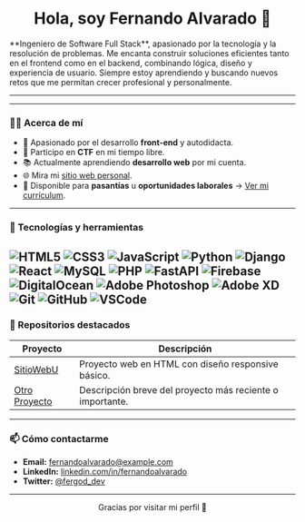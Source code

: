 <h1 align="center">Hola, soy Fernando Alvarado 👋</h1>
**Ingeniero de Software Full Stack**, apasionado por la tecnología y la resolución de problemas. Me encanta construir soluciones eficientes tanto en el frontend como en el backend, combinando lógica, diseño y experiencia de usuario. Siempre estoy aprendiendo y buscando nuevos retos que me permitan crecer profesional y personalmente.

---

---

### 🧑‍💻 Acerca de mí

- 🚀 Apasionado por el desarrollo **front-end** y autodidacta.
- 🧩 Participo en **CTF** en mi tiempo libre.
- 📚 Actualmente aprendiendo **desarrollo web** por mi cuenta.
- 🌐 Mira mi [sitio web personal](https://tu-sitio.com).
- 📄 Disponible para **pasantías** u **oportunidades laborales** → [Ver mi currículum](https://link-al-cv.com).

---

### 🔧 Tecnologías y herramientas

![HTML5](https://img.shields.io/badge/HTML5-E34F26?style=flat&logo=html5&logoColor=white)
![CSS3](https://img.shields.io/badge/CSS3-1572B6?style=flat&logo=css3&logoColor=white)
![JavaScript](https://img.shields.io/badge/JavaScript-F7DF1E?style=flat&logo=javascript&logoColor=black)
![Python](https://img.shields.io/badge/Python-3776AB?style=flat&logo=python&logoColor=white)
![Django](https://img.shields.io/badge/Django-092E20?style=flat&logo=django&logoColor=white)
![React](https://img.shields.io/badge/React-20232A?style=flat&logo=react&logoColor=61DAFB)
![MySQL](https://img.shields.io/badge/MySQL-4479A1?style=flat&logo=mysql&logoColor=white)
![PHP](https://img.shields.io/badge/PHP-777BB4?style=flat&logo=php&logoColor=white)
![FastAPI](https://img.shields.io/badge/FastAPI-009688?style=flat&logo=fastapi&logoColor=white)
![Firebase](https://img.shields.io/badge/Firebase-FFCA28?style=flat&logo=firebase&logoColor=black)
![DigitalOcean](https://img.shields.io/badge/DigitalOcean-0080FF?style=flat&logo=digitalocean&logoColor=white)
![Adobe Photoshop](https://img.shields.io/badge/Adobe_Photoshop-31A8FF?style=flat&logo=adobe-photoshop&logoColor=white)
![Adobe XD](https://img.shields.io/badge/Adobe_XD-FF61F6?style=flat&logo=adobe-xd&logoColor=white)
![Git](https://img.shields.io/badge/Git-F05032?style=flat&logo=git&logoColor=white)
![GitHub](https://img.shields.io/badge/GitHub-181717?style=flat&logo=github&logoColor=white)
![VSCode](https://img.shields.io/badge/VSCode-007ACC?style=flat&logo=visual-studio-code&logoColor=white)
---

### 📂 Repositorios destacados

| Proyecto | Descripción |
|----------|-------------|
| [SitioWebU](https://github.com/FerGod/SitioWebU) | Proyecto web en HTML con diseño responsive básico. |
| [Otro Proyecto](#) | Descripción breve del proyecto más reciente o importante. |

---

### 📫 Cómo contactarme

- **Email:** fernandoalvarado@example.com  
- **LinkedIn:** [linkedin.com/in/fernandoalvarado](https://linkedin.com/in/fernandoalvarado)  
- **Twitter:** [@fergod_dev](https://twitter.com/fergod_dev)

---

<p align="center">Gracias por visitar mi perfil 🙌</p>


